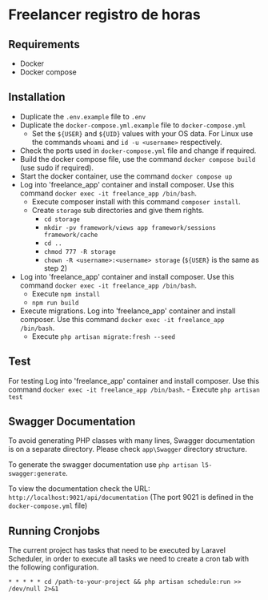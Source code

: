 # Freelancer registro de horas

## Requirements

* Docker
* Docker compose

## Installation

* Duplicate the `.env.example` file to `.env`
* Duplicate the `docker-compose.yml.example` file to `docker-compose.yml`
    - Set the `${USER}` and `${UID}` values with your OS data. For Linux use the commands `whoami` and `id -u <username>` respectively.
* Check the ports used in `docker-compose.yml` file and change if required.
* Build the docker compose file, use the command `docker compose build` (use sudo if required).
* Start the docker container, use the command `docker compose up`
* Log into 'freelance_app' container and install composer. Use this command `docker exec -it freelance_app /bin/bash`.
    - Execute composer install with this command `composer install`.
    - Create `storage` sub directories and give them rights.
        - `cd storage`
        - `mkdir -pv framework/views app framework/sessions framework/cache`
        - `cd ..`
        - `chmod 777 -R storage`
        - `chown -R <username>:<username> storage` (`${USER}` is the same as step 2)
* Log into 'freelance_app' container and install composer. Use this command `docker exec -it freelance_app /bin/bash`.
    - Execute `npm install`
    - `npm run build`
* Execute migrations. Log into 'freelance_app' container and install composer. Use this command `docker exec -it freelance_app /bin/bash`.
    - Execute `php artisan migrate:fresh --seed`

## Test

For testing Log into 'freelance_app' container and install composer. Use this command `docker exec -it freelance_app /bin/bash`.
    - Execute `php artisan test`

## Swagger Documentation

To avoid generating PHP classes with many lines, Swagger documentation is on a separate directory. Please check `app\Swagger` directory structure.

To generate the swagger documentation use `php artisan l5-swagger:generate`.

To view the documentation check the URL: `http://localhost:9021/api/documentation` (The port 9021 is defined in the `docker-compose.yml` file)


## Running Cronjobs

The current project has tasks that need to be executed by Laravel Scheduler, in order to execute all tasks we need to create a cron tab with the following configuration.

```
* * * * * cd /path-to-your-project && php artisan schedule:run >> /dev/null 2>&1
```
